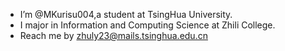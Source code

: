 - I’m @MKurisu004,a student at TsingHua University.
- I major in Information and Computing Science at Zhili College.
- Reach me by zhuly23@mails.tsinghua.edu.cn


<!---
MKurisu004/MKurisu004 is a ✨ special ✨ repository because its `README.md` (this file) appears on your GitHub profile.
You can click the Preview link to take a look at your changes.
--->
